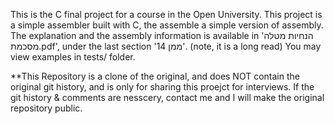 This is the C final project for a course in the Open University.
This project is a simple assembler built with C, the assemble a simple version of assembly.
The explanation and the assembly information is available in 'הנחיות מטלה מסכמת.pdf', under the last section 'ממן 14'. (note, it is a long read)
You may view examples in tests/ folder.

**This Repository is a clone of the original, and does NOT contain the original git history, and is only for sharing this proejct for interviews. If the git history & comments are nesscery, contact me and I will make the original repository public.
